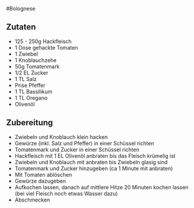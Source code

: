 #Bolognese

## Zutaten
* 125 - 250g Hackfleisch
* 1 Dose gehackte Tomaten
* 1 Zwiebel
* 1 Knoblauchzehe
* 50g Tomatenmark
* 1/2 EL Zucker
* 1 TL Salz
* Prise Pfeffer
* 1 TL Bassilikum
* 1 TL Oregano
* Olivenöl

## Zubereitung
* Zwiebeln und Knoblauch klein hacken
* Gewürze (inkl. Salz und Pfeffer) in einer Schüssel richten
* Tomatenmark und Zucker in einer Schüssel richten
* Hackfleisch mit 1 EL Olivenöl anbraten bis das Fleisch krümelig ist
* Zwiebeln und Knoblauch mit anbraten bis Zwiebeln glasig sind
* Tomatenmark und Zucker hinzugeben (ca 1 Minute mit anbraten)
* Mit Tomaten ablöschen
* Gewürze dazugeben
* Aufkochen lassen, danach auf mittlere Hitze 20 Minuten kochen lassen (bei viel Fleisch noch etwas Wasser dazu)
* Abschmecken
